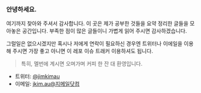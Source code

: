 ### 안녕하세요.

여기까지 찾아와 주셔서 감사합니다. 이 곳은 제가 공부한 것들을 요약 정리한 글들을 모아놓은 공간입니다. 부족한 점이 많은 글들이니 가볍게 읽어 주시면 감사하겠습니다.

그럴일은 없으시겠지만 혹시나 저에게 연락이 필요하신 경우엔 트위터나 이에일을 이용해 주시면 가장 좋고 아니면 이 레포 이슈 트래커 이용하셔도 됩니다.

> 특히, 멜번에 계시면 오며가며 커피 한 잔 대 환영입니다.

* 트위터: <a href="https://twitter.com/jimkimau" target="_blank">@jimkimau</a>
* 이메일: [jkim.au@지메일닷컴](mailto:jkim.au@gmail.com)
